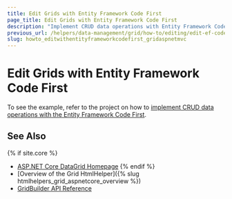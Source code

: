 ```yaml
---
title: Edit Grids with Entity Framework Code First
page_title: Edit Grids with Entity Framework Code First
description: "Implement CRUD data operations with Entity Framework Code First when working with the Kendo UI Grid."
previous_url: /helpers/data-management/grid/how-to/editing/edit-ef-code-first
slug: howto_editwithentityframeworkcodefirst_gridaspnetmvc
---
```


# Edit Grids with Entity Framework Code First

To see the example, refer to the project on how to [implement CRUD data operations with the Entity Framework Code First](https://github.com/telerik/ui-for-aspnet-mvc-examples/tree/master/Telerik.Examples.Mvc/Telerik.Examples.Mvc/Areas/GridEditingEFCodeFirst).

## See Also

{% if site.core %}
* [ASP.NET Core DataGrid Homepage](https://www.telerik.com/aspnet-core-ui/grid)
{% endif %}
* [Overview of the Grid HtmlHelper]({% slug htmlhelpers_grid_aspnetcore_overview %})
* [GridBuilder API Reference](https://docs.telerik.com/aspnet-mvc/api/kendo.mvc.ui.fluent/gridbuilder)
